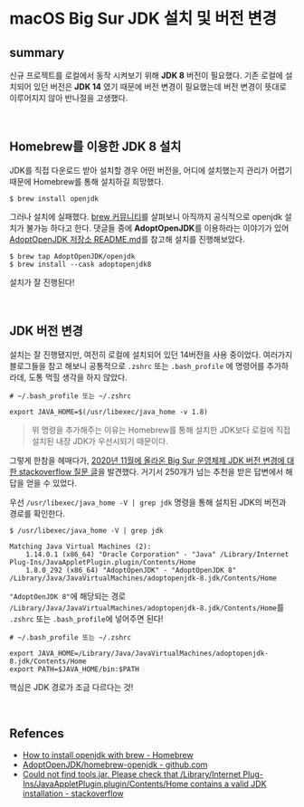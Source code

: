 # macOS Big Sur JDK 설치 및 버전 변경

## summary
신규 프로젝트를 로컬에서 동작 시켜보기 위해 **JDK 8** 버전이 필요했다. 
기존 로컬에 설치되어 있던 버전은 **JDK 14** 였기 때문에 버전 변경이 필요했는데 
버전 변경이 뜻대로 이루어지지 않아 반나절을 고생했다.

<br>

## Homebrew를 이용한 JDK 8 설치
JDK를 직접 다운로드 받아 설치할 경우 어떤 버전을, 어디에 설치했는지 관리가 어렵기 때문에 
Homebrew를 통해 설치하길 희망했다.

```
$ brew install openjdk
```

그러나 설치에 실패했다. [brew 커뮤니티](https://discourse.brew.sh/t/how-to-install-openjdk-with-brew/712/20)를 살펴보니 아직까지 공식적으로 openjdk 설치가 불가능 하다고 한다. 댓글들 중에 **AdoptOpenJDK**를 이용하라는 이야기가 있어 [AdoptOpenJDK 저장소 README.md](https://github.com/AdoptOpenJDK/homebrew-openjdk)를 참고해 설치를 진행해보았다.

```
$ brew tap AdoptOpenJDK/openjdk
$ brew install --cask adoptopenjdk8
```

설치가 잘 진행된다!

<br>

## JDK 버전 변경
설치는 잘 진행됐지만, 여전히 로컬에 설치되어 있던 14버전을 사용 중이었다. 
여러가지 블로그들을 참고 해보니 공통적으로 `.zshrc` 또는 `.bash_profile` 에 명령어를 추가하라데, 도통 먹힐 생각을 하지 않았다.

```
# ~/.bash_profile 또는 ~/.zshrc

export JAVA_HOME=$(/usr/libexec/java_home -v 1.8)
```

> 위 명령을 추가해주는 이유는 Homebrew를 통해 설치한 JDK보다 로컬에 직접 설치된 내장 JDK가 우선시되기 때문이다.

그렇게 한참을 헤매다가, [2020년 11월에 올라온 Big Sur 운영체제 JDK 버전 변경에 대한 stackoverflow 질문 글](https://stackoverflow.com/questions/64968851/could-not-find-tools-jar-please-check-that-library-internet-plug-ins-javaapple)을 발견했다. 거기서 250개가 넘는 추천을 받은 답변에서 해답을 얻을 수 있었다.

우선 `/usr/libexec/java_home -V | grep jdk` 명령을 통해 설치된 JDK의 버전과 경로를 확인한다.

```
$ /usr/libexec/java_home -V | grep jdk

Matching Java Virtual Machines (2):
    1.14.0.1 (x86_64) "Oracle Corporation" - "Java" /Library/Internet Plug-Ins/JavaAppletPlugin.plugin/Contents/Home
    1.8.0_292 (x86_64) "AdoptOpenJDK" - "AdoptOpenJDK 8" /Library/Java/JavaVirtualMachines/adoptopenjdk-8.jdk/Contents/Home
```

`"AdoptOenJDK 8"`에 해당되는 경로 `/Library/Java/JavaVirtualMachines/adoptopenjdk-8.jdk/Contents/Home`를 `.zshrc` 또는 `.bash_profile`에 넣어주면 된다!

```
# ~/.bash_profile 또는 ~/.zshrc

export JAVA_HOME=/Library/Java/JavaVirtualMachines/adoptopenjdk-8.jdk/Contents/Home
export PATH=$JAVA_HOME/bin:$PATH
```

핵심은 JDK 경로가 조금 다르다는 것!

<br>

## Refences
- [How to install openjdk with brew - Homebrew](https://discourse.brew.sh/t/how-to-install-openjdk-with-brew/712/20)
- [AdoptOpenJDK/homebrew-openjdk - github.com](https://github.com/AdoptOpenJDK/homebrew-openjdk)
- [Could not find tools.jar. Please check that /Library/Internet Plug-Ins/JavaAppletPlugin.plugin/Contents/Home contains a valid JDK installation - stackoverflow](https://stackoverflow.com/questions/64968851/could-not-find-tools-jar-please-check-that-library-internet-plug-ins-javaapple)
